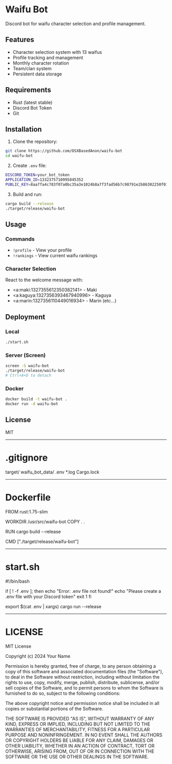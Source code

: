 # Waifu Bot

Discord bot for waifu character selection and profile management.

## Features
- Character selection system with 13 waifus
- Profile tracking and management
- Monthly character rotation
- Team/clan system
- Persistent data storage

## Requirements
- Rust (latest stable)
- Discord Bot Token
- Git

## Installation

1. Clone the repository:
```bash
git clone https://github.com/OSXBasedAnon/waifu-bot
cd waifu-bot
```

2. Create `.env` file:
```bash
DISCORD_TOKEN=your_bot_token
APPLICATION_ID=1332375710995845352
PUBLIC_KEY=8aa7fa4c783f07a0bc35a3e1024b8a7f3fad56b7c98791e2b86302250f017b30
```

3. Build and run:
```bash
cargo build --release
./target/release/waifu-bot
```

## Usage

### Commands
- `!profile` - View your profile
- `!rankings` - View current waifu rankings

### Character Selection
React to the welcome message with:
- <a:maki:1327355612350382141> - Maki
- <a:kaguya:1327356393467940996> - Kaguya
- <a:marin:1327356110449016934> - Marin
(etc...)

## Deployment

### Local
```bash
./start.sh
```

### Server (Screen)
```bash
screen -S waifu-bot
./target/release/waifu-bot
# Ctrl+A+D to detach
```

### Docker
```bash
docker build -t waifu-bot .
docker run -d waifu-bot
```

## License
MIT

-------------------

# .gitignore
target/
waifu_bot_data/
.env
*.log
Cargo.lock

-------------------

# Dockerfile
FROM rust:1.75-slim

WORKDIR /usr/src/waifu-bot
COPY . .

RUN cargo build --release

CMD ["./target/release/waifu-bot"]

-------------------

# start.sh
#!/bin/bash

if [ ! -f .env ]; then
    echo "Error: .env file not found!"
    echo "Please create a .env file with your Discord token"
    exit 1
fi

export $(cat .env | xargs)
cargo run --release

-------------------

# LICENSE
MIT License

Copyright (c) 2024 Your Name

Permission is hereby granted, free of charge, to any person obtaining a copy
of this software and associated documentation files (the "Software"), to deal
in the Software without restriction, including without limitation the rights
to use, copy, modify, merge, publish, distribute, sublicense, and/or sell
copies of the Software, and to permit persons to whom the Software is
furnished to do so, subject to the following conditions:

The above copyright notice and permission notice shall be included in all
copies or substantial portions of the Software.

THE SOFTWARE IS PROVIDED "AS IS", WITHOUT WARRANTY OF ANY KIND, EXPRESS OR
IMPLIED, INCLUDING BUT NOT LIMITED TO THE WARRANTIES OF MERCHANTABILITY,
FITNESS FOR A PARTICULAR PURPOSE AND NONINFRINGEMENT. IN NO EVENT SHALL THE
AUTHORS OR COPYRIGHT HOLDERS BE LIABLE FOR ANY CLAIM, DAMAGES OR OTHER
LIABILITY, WHETHER IN AN ACTION OF CONTRACT, TORT OR OTHERWISE, ARISING FROM,
OUT OF OR IN CONNECTION WITH THE SOFTWARE OR THE USE OR OTHER DEALINGS IN THE
SOFTWARE.
